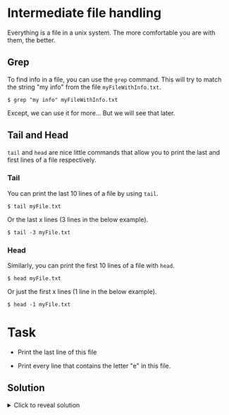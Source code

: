 # Intermediate file handling

Everything is a file in a unix system. The more comfortable you are with them, the better.

## Grep

To find info in a file, you can use the ```grep``` command. This will try to match the string "my info" from the file ```myFileWithInfo.txt```.

```
$ grep "my info" myFileWithInfo.txt
```

Except, we can use it for more... But we will see that later.


## Tail and Head

```tail``` and ```head``` are nice little commands that allow you to print the last and first lines of a file respectively.

### Tail

You can print the last 10 lines of a file by using ```tail```.

```
$ tail myFile.txt
```

Or the last x lines (3 lines in the below example).

```
$ tail -3 myFile.txt
```

### Head

Similarly, you can print the first 10 lines of a file with ```head```.

```
$ head myFile.txt
```

Or just the first x lines (1 line in the below example).

```
$ head -1 myFile.txt
```

# Task

- Print the last line of this file

- Print every line that contains the letter "e" in this file.

## Solution

<details>
    <summary>Click to reveal solution</summary>

    $ tail -1 8.Intermediate-file-handling.md 

    $ grep e 8.Intermediate-file-handling.md 

</details>
